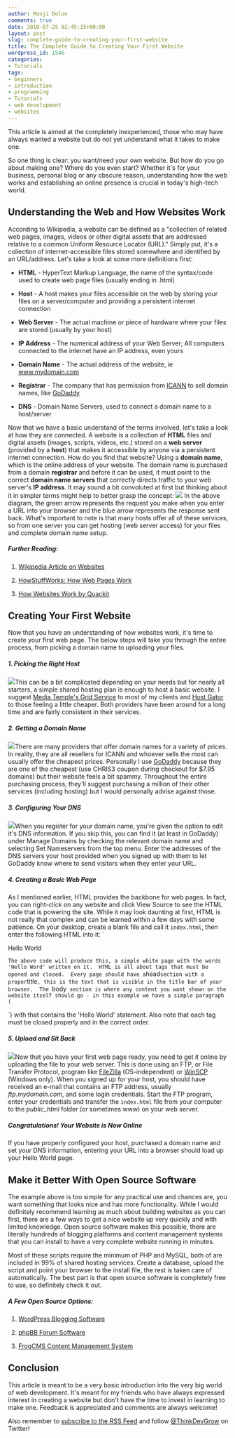 ```yaml
---
author: Monji Dolon
comments: true
date: 2010-07-25 02:45:15+00:00
layout: post
slug: complete-guide-to-creating-your-first-website
title: The Complete Guide to Creating Your First Website
wordpress_id: 1546
categories:
- Tutorials
tags:
- beginners
- introduction
- programming
- Tutorials
- web development
- websites
---
```


This article is aimed at the completely inexperienced, those who may have always wanted a website but do not yet understand what it takes to make one.



So one thing is clear: you want/need your own website.  But how do you go about making one?  Where do you even start?  Whether it's for your business, personal blog or any obscure reason, understanding how the web works and establishing an online presence is crucial in today's high-tech world.



## Understanding the Web and How Websites Work


According to Wikipedia, a website can be defined as a "collection of related web pages, images, videos or other digital assets that are addressed relative to a common Uniform Resource Locator (URL)."  Simply put, it's a collection of internet-accessible files stored somewhere and identified by an URL/address.  Let's take a look at some more definitions first:




  * **HTML** - HyperText Markup Language, the name of the syntax/code used to create web page files (usually ending in .html)


  * **Host** - A host makes your files accessible on the web by storing your files on a server/computer and providing a persistent internet connection


  * **Web Server** - The actual machine or piece of hardware where your files are stored (usually by your host)


  * **IP Address** - The numerical address of your Web Server; All computers connected to the internet have an IP address, even yours


  * **Domain Name** - The actual address of the website, ie www.mydomain.com


  * **Registrar** - The company that has permission from [ICANN](http://www.icann.org/) to sell domain names, like [GoDaddy](http://www.godaddy.com/)


  * **DNS** - Domain Name Servers, used to connect a domain name to a host/server


Now that we have a basic understand of the terms involved, let's take a look at how they are connected.  A website is a collection of **HTML** files and digital assets (images, scripts, videos, etc.) stored on a **web server** (provided by a **host**) that makes it accessible by anyone via a persistent internet connection.  How do you find that website?  Using a **domain name**, which is the online address of your website.  The domain name is purchased from a domain **registrar** and before it can be used, it must point to the correct **domain name servers** that correctly directs traffic to your web server's **IP address**.  It may sound a bit convoluted at first but thinking about it in simpler terms might help to better grasp the concept:
![](http://devgrow.s3.amazonaws.com/assets/images/internet-diagram.gif)
In the above diagram, the green arrow represents the request you make when you enter a URL into your browser and the blue arrow represents the response sent back.  What's important to note is that many hosts offer all of these services, so from one server you can get hosting (web server access) for your files and complete domain name setup.


##### Further Reading:






  1. [Wikipedia Article on Websites](http://en.wikipedia.org/wiki/Website)


  2. [HowStuffWorks: How Web Pages Work](http://www.howstuffworks.com/web-page.htm)


  3. [How Websites Work by Quackit](http://www.quackit.com/how-websites-work/)





## Creating Your First Website


Now that you have an understanding of how websites work, it's time to create your first web page.  The below steps will take you through the entire process, from picking a domain name to uploading your files.



##### 1. Picking the Right Host


[![](http://devgrow.s3.amazonaws.com/assets/images/mt.gif)](http://mediatemple.net/)This can be a bit complicated depending on your needs but for nearly all starters, a simple shared hosting plan is enough to host a basic website.  I suggest [Media Temple's Grid Service](http://mediatemple.net/webhosting/gs/) to most of my clients and [Host Gator](http://devgrow.com/hostgator) to those feeling a little cheaper.  Both providers have been around for a long time and are fairly consistent in their services.



##### 2. Getting a Domain Name


[![](http://devgrow.s3.amazonaws.com/assets/images/godadddy.gif)](http://www.godaddy.com/)There are many providers that offer domain names for a variety of prices.  In reality, they are all resellers for ICANN and whoever sells the most can usually offer the cheapest prices.  Personally I use [GoDaddy](http://www.godaddy.com/) because they are one of the cheapest (use CHRIS3 coupon during checkout for $7.95 domains) but their website feels a bit spammy.  Throughout the entire purchasing process, they'll suggest purchasing a million of their other services (including hosting) but I would personally advise against those.



##### 3. Configuring Your DNS


![](http://devgrow.s3.amazonaws.com/assets/images/nameserver.gif)When you register for your domain name, you're given the option to edit it's DNS information.  If you skip this, you can find it (at least in GoDaddy) under Manage Domains by checking the relevant domain name and selecting Set Nameservers from the top menu.  Enter the addresses of the DNS servers your host provided when you signed up with them to let GoDaddy know where to send visitors when they enter your URL.



##### 4. Creating a Basic Web Page


As I mentioned earlier, HTML provides the backbone for web pages.  In fact, you can right-click on any website and click View Source to see the HTML code that is powering the site.  While it may look daunting at first, HTML is not really that complex and can be learned within a few days with some patience.  On your desktop, create a blank file and call it `index.html`, then enter the following HTML into it:
`





Hello World




`
The above code will produce this, a simple white page with the words 'Hello Word' written on it.  HTML is all about tags that must be opened and closed.  Every page should have a `head` section with a proper `title`, this is the text that is visible in the title bar of your browser.  The `body` section is where any content you want shown on the website itself should go - in this example we have a simple paragraph (`

`) with that contains the 'Hello World' statement.  Also note that each tag must be closed properly and in the correct order.



##### 5. Upload and Sit Back


![](http://devgrow.s3.amazonaws.com/assets/images/upload.gif)Now that you have your first web page ready, you need to get it online by uploading the file to your web server.  This is done using an FTP, or File Transfer Protocol, program like [FileZilla](http://filezilla-project.org/) (OS-independent) or [WinSCP](http://winscp.net/eng/index.php) (Windows only).  When you signed up for your host, you should have received an e-mail that contains an FTP address, usually _ftp.mydomain.com_, and some login credentials.  Start the FTP program, enter your credentials and transfer the `index.html` file from your computer to the _public_html_ folder (or sometimes www) on your web server.



##### Congratulations! Your Website is Now Online


If you have properly configured your host, purchased a domain name and set your DNS information, entering your URL into a browser should load up your Hello World page.



## Make it Better With Open Source Software


The example above is too simple for any practical use and chances are, you want something that looks nice and has more functionality.  While I would definitely recommend learning as much about building websites as you can first, there are a few ways to get a nice website up very quickly and with limited knowledge.  Open source software makes this possible, there are literally hundreds of blogging platforms and content management systems that you can install to have a very complete website running in minutes.

Most of these scripts require the minimum of PHP and MySQL, both of are included in 99% of shared hosting services.  Create a database, upload the script and point your browser to the install file, the rest is taken care of automatically.  The best part is that open source software is completely free to use, so definitely check it out.


##### A Few Open Source Options:






  1. [WordPress Blogging Software](http://wordpress.org/)


  2. [phpBB Forum Software](http://www.phpbb.com/)


  3. [FrogCMS Content Management System](http://www.madebyfrog.com/)





## Conclusion


This article is meant to be a very basic introduction into the very big world of web development.  It's meant for my friends who have always expressed interest in creating a website but don't have the time to invest in learning to make one.  Feedback is appreciated and comments are always welcome!

Also remember to [subscribe to the RSS Feed](http://feeds.feedburner.com/devgrow) and follow [@ThinkDevGrow](http://twitter.com/ThinkDevGrow) on Twitter!
